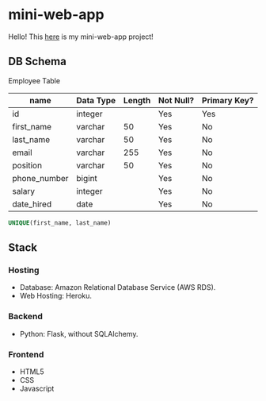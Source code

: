 # mini-web-app

Hello!
This [here](http://afternoon-dusk-09486.herokuapp.com/) is my mini-web-app project!

## DB Schema
Employee Table

| name         | Data Type | Length | Not Null? | Primary Key? |
| ------------ | ----------| ------ | --------- | ------------ |
| id           | integer   |        | Yes       | Yes          |
| first_name   | varchar   | 50     | Yes       | No           |
| last_name    | varchar   | 50     | Yes       | No           |
| email        | varchar   | 255    | Yes       | No           |
| position     | varchar   | 50     | Yes       | No           |
| phone_number | bigint    |        | Yes       | No           |
| salary       | integer   |        | Yes       | No           |
| date_hired   | date      |        | Yes       | No           |
```sql
UNIQUE(first_name, last_name)
```

## Stack
### Hosting
* Database: Amazon Relational Database Service (AWS RDS). 
* Web Hosting: Heroku.

### Backend
* Python: Flask, without SQLAlchemy.

### Frontend
* HTML5
* CSS
* Javascript
